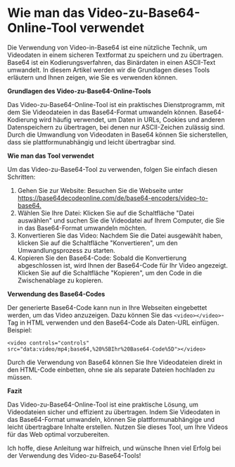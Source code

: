 Wie man das Video-zu-Base64-Online-Tool verwendet
=================================================

Die Verwendung von Video-in-Base64 ist eine nützliche Technik, um Videodaten in einem sicheren Textformat zu speichern und zu übertragen. Base64 ist ein Kodierungsverfahren, das Binärdaten in einen ASCII-Text umwandelt. In diesem Artikel werden wir die Grundlagen dieses Tools erläutern und Ihnen zeigen, wie Sie es verwenden können.

**Grundlagen des Video-zu-Base64-Online-Tools**

Das Video-zu-Base64-Online-Tool ist ein praktisches Dienstprogramm, mit dem Sie Videodateien in das Base64-Format umwandeln können. Base64-Kodierung wird häufig verwendet, um Daten in URLs, Cookies und anderen Datenspeichern zu übertragen, bei denen nur ASCII-Zeichen zulässig sind. Durch die Umwandlung von Videodaten in Base64 können Sie sicherstellen, dass sie plattformunabhängig und leicht übertragbar sind.

**Wie man das Tool verwendet**

Um das Video-zu-Base64-Tool zu verwenden, folgen Sie einfach diesen Schritten:

1. Gehen Sie zur Website: Besuchen Sie die Webseite unter <https://base64decodeonline.com/de/base64-encoders/video-to-base64.>
2. Wählen Sie Ihre Datei: Klicken Sie auf die Schaltfläche "Datei auswählen" und suchen Sie die Videodatei auf Ihrem Computer, die Sie in das Base64-Format umwandeln möchten.
3. Konvertieren Sie das Video: Nachdem Sie die Datei ausgewählt haben, klicken Sie auf die Schaltfläche "Konvertieren", um den Umwandlungsprozess zu starten.
4. Kopieren Sie den Base64-Code: Sobald die Konvertierung abgeschlossen ist, wird Ihnen der Base64-Code für Ihr Video angezeigt. Klicken Sie auf die Schaltfläche "Kopieren", um den Code in die Zwischenablage zu kopieren.

**Verwendung des Base64-Codes**

Der generierte Base64-Code kann nun in Ihre Webseiten eingebettet werden, um das Video anzuzeigen. Dazu können Sie das `<video></video>`-Tag in HTML verwenden und den Base64-Code als Daten-URL einfügen. Beispiel:

`<video controls="controls" src="data:video/mp4;base64,%20%5BIhr%20Base64-Code%5D"></video>`

Durch die Verwendung von Base64 können Sie Ihre Videodateien direkt in den HTML-Code einbetten, ohne sie als separate Dateien hochladen zu müssen.

**Fazit**

Das Video-zu-Base64-Online-Tool ist eine praktische Lösung, um Videodateien sicher und effizient zu übertragen. Indem Sie Videodaten in das Base64-Format umwandeln, können Sie plattformunabhängige und leicht übertragbare Inhalte erstellen. Nutzen Sie dieses Tool, um Ihre Videos für das Web optimal vorzubereiten.

Ich hoffe, diese Anleitung war hilfreich, und wünsche Ihnen viel Erfolg bei der Verwendung des Video-zu-Base64-Tools!